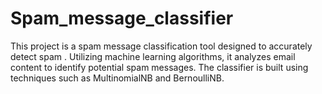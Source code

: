 # Spam_message_classifier

This project is a spam message classification tool designed to accurately detect spam . Utilizing machine learning algorithms, it analyzes email content to identify potential spam messages. The classifier is built using techniques such as MultinomialNB and BernoulliNB. 
